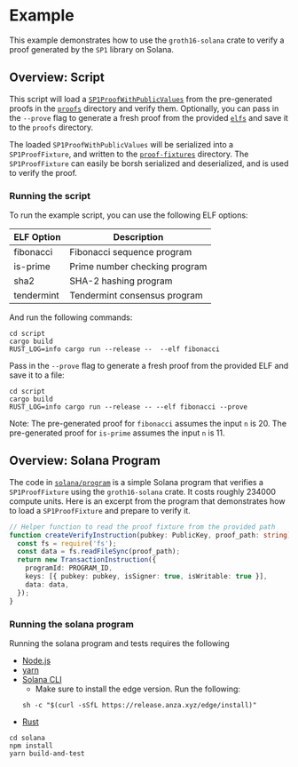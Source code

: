 # Example

This example demonstrates how to use the `groth16-solana` crate to verify a proof generated by the `SP1` library on Solana.

## Overview: Script

This script will load a [`SP1ProofWithPublicValues`](https://docs.rs/sp1-sdk/2.0.0/sp1_sdk/proof/struct.SP1ProofWithPublicValues.html)
from the pre-generated proofs in the [`proofs`](./proofs) directory and verify them. Optionally, you can 
pass in the `--prove` flag to generate a fresh proof from the provided [`elfs`](./elfs) and save it to the `proofs` directory.

The loaded `SP1ProofWithPublicValues` will be serialized into a `SP1ProofFixture`, and written to the
[`proof-fixtures`](./proof-fixtures) directory. The `SP1ProofFixture` can easily be borsh serialized and 
deserialized, and is used to verify the proof. 

### Running the script

To run the example script, you can use the following ELF options:

| ELF Option | Description                   |
| ---------- | ----------------------------- |
| fibonacci  | Fibonacci sequence program    |
| is-prime   | Prime number checking program |
| sha2       | SHA-2 hashing program         |
| tendermint | Tendermint consensus program  |

And run the following commands:

```shell
cd script
cargo build
RUST_LOG=info cargo run --release --  --elf fibonacci 
```

Pass in the `--prove` flag to generate a fresh proof from the provided ELF and save it to a file:

```shell
cd script
cargo build
RUST_LOG=info cargo run --release -- --elf fibonacci --prove
```

Note: The pre-generated proof for `fibonacci` assumes the input `n` is 20. The pre-generated proof 
for `is-prime` assumes the input `n` is 11.

## Overview: Solana Program

The code in [`solana/program`](./solana/program) is a simple Solana program that verifies a `SP1ProofFixture` using the `groth16-solana` crate.
It costs roughly 234000 compute units. Here is an excerpt from the program that demonstrates how to load a `SP1ProofFixture` and prepare to verify it. 

```ts
// Helper function to read the proof fixture from the provided path
function createVerifyInstruction(pubkey: PublicKey, proof_path: string): TransactionInstruction {
  const fs = require('fs');
  const data = fs.readFileSync(proof_path);
  return new TransactionInstruction({
    programId: PROGRAM_ID,
    keys: [{ pubkey: pubkey, isSigner: true, isWritable: true }],
    data: data,
  });
}
```

### Running the solana program

Running the solana program and tests requires the following
* [Node.js](https://nodejs.org/en/download)
* [yarn](https://yarnpkg.com/getting-started/install)
* [Solana CLI](https://docs.solana.com/cli/install-solana-cli)
  * Make sure to install the edge version. Run the following: 
  ```shell
  sh -c "$(curl -sSfL https://release.anza.xyz/edge/install)"
  ```
* [Rust](https://www.rust-lang.org/tools/install)

```shell
cd solana
npm install
yarn build-and-test
```
